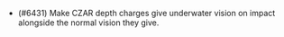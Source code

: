 - (#6431) Make CZAR depth charges give underwater vision on impact alongside the normal vision they give.
